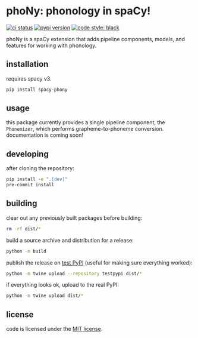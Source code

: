 # phoNy: phonology in spaCy!
[![ci status](https://github.com/direct-phonology/phoNy/actions/workflows/ci.yml/badge.svg)](https://github.com/direct-phonology/phoNy/actions/workflows/ci.yml)
[![pypi version](https://img.shields.io/pypi/v/spacy-phony.svg?style=flat)](https://pypi.org/project/spacy-phony]/)
[![code style: black](https://img.shields.io/badge/code%20style-black-000000.svg)](https://github.com/psf/black)

phoNy is a spaCy extension that adds pipeline components, models, and features for working with phonology.
## installation
requires spacy v3.
```sh
pip install spacy-phony
```
## usage
this package currently provides a single pipeline component, the `Phonemizer`, which performs grapheme-to-phoneme conversion. documentation is coming soon!

## developing
after cloning the repository:
```sh
pip install -e ".[dev]"
pre-commit install
```
## building
clear out any previously built packages before building:
```sh
rm -rf dist/*
```
build a source archive and distribution for a release:
```sh
python -m build
```
publish the release on [test PyPI](https://test.pypi.org/) (useful for making sure everything worked):
```sh
python -m twine upload --repository testpypi dist/*
```
if everything looks ok, upload to the real PyPI:
```sh
python -m twine upload dist/*
```
## license
code is licensed under the [MIT license](LICENSE).
